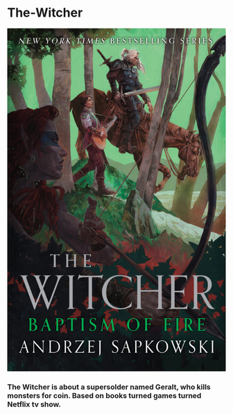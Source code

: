 # The-Witcher

![The Witcher](3-BaptismFire_HC-scaled.jpeg)


### The Witcher is about a supersolder named Geralt, who kills monsters for coin. Based on books turned games turned Netflix tv show.